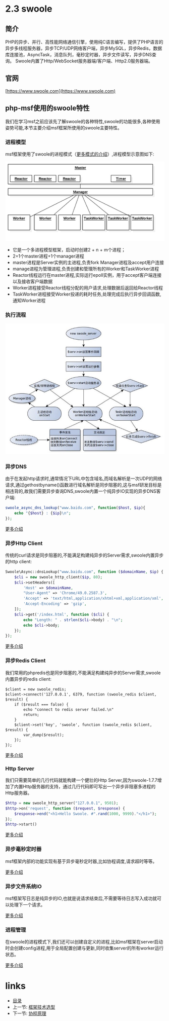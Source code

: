 # 2.3 swoole

## 简介

PHP的异步、并行、高性能网络通信引擎，使用纯C语言编写，提供了PHP语言的异步多线程服务器，异步TCP/UDP网络客户端，异步MySQL，异步Redis，数据库连接池，AsyncTask，消息队列，毫秒定时器，异步文件读写，异步DNS查询。 Swoole内置了Http/WebSocket服务器端/客户端、Http2.0服务器端。

## 官网

[https://www.swoole.com](https://www.swoole.com)

## php-msf使用的swoole特性

我们在学习msf之前应该先了解swoole的各种特性,swoole的功能很多,各种使用姿势可能,本节主要介绍msf框架所使用的swoole主要特性。

### 进程模型

msf框架使用了swoole的进程模式（[更多模式的介绍](https://wiki.swoole.com/wiki/page/353.html)）,进程模型示意图如下:

![进程模型](./images/swoole_process.png "进程模型")

- 它是一个多进程模型框架，启动时创建2 + n + m个进程；
- 2=1个master进程+1个manager进程
- master进程是Server实例的主进程,负责fork Manager进程及accept用户连接
- manage进程为管理进程,负责创建和管理所有的Worker和TaskWorker进程
- Reactor线程运行在master进程,实际运行epoll实例，用于accept客户端连接以及接收客户端数据
- Worker进程接受Reactor线程分配的用户请求,处理数据后返回给Reactor线程
- TaskWorker进程接受Worker投递的耗时任务,处理完成后执行异步回调函数,通知Worker进程

### 执行流程

![执行流程](./images/swoole执行流程.png "执行流程")

### 异步DNS

由于在发起http请求时,通常情况下URL中包含域名,而域名解析是一次UDP的网络请求,通过gethostbyname()函数进行域名解析是同步阻塞的,这与msf研发目标是相违背的,故我们需要异步查询DNS,swoole内置一个纯异步IO实现的异步DNS客户端:

```php
swoole_async_dns_lookup("www.baidu.com", function($host, $ip){
    echo "{$host} : {$ip}\n";
});
```

[更多介绍](https://wiki.swoole.com/wiki/page/186.html)

### 异步Http Client

传统的curl请求是同步阻塞的,不能满足构建纯异步的Server需求,swoole内置异步的http client:

```php
Swoole\Async::dnsLookup("www.baidu.com", function ($domainName, $ip) {
    $cli = new swoole_http_client($ip, 80);
    $cli->setHeaders([
        'Host' => $domainName,
        "User-Agent" => 'Chrome/49.0.2587.3',
        'Accept' => 'text/html,application/xhtml+xml,application/xml',
        'Accept-Encoding' => 'gzip',
    ]);
    $cli->get('/index.html', function ($cli) {
        echo "Length: " . strlen($cli->body) . "\n";
        echo $cli->body;
    });
});
```

[更多介绍](https://wiki.swoole.com/wiki/page/670.html)

### 异步Redis Client

我们常用的phpredis也是同步阻塞的,不能满足构建纯异步的Server需求,swoole内置异步的redis client:

```
$client = new swoole_redis;
$client->connect('127.0.0.1', 6379, function (swoole_redis $client, $result) {
    if ($result === false) {
        echo "connect to redis server failed.\n"
        return;
    }
    $client->set('key', 'swoole', function (swoole_redis $client, $result) {
        var_dump($result);
    });
});
```

[更多介绍](https://wiki.swoole.com/wiki/page/522.html)

### Http Server

我们只需要简单的几行代码就能构建一个健壮的Http Server,因为swoole-1.7.7增加了内置Http服务器的支持，通过几行代码即可写出一个异步非阻塞多进程的Http服务器。

```php
$http = new swoole_http_server("127.0.0.1", 9501);
$http->on('request', function ($request, $response) {
    $response->end("<h1>Hello Swoole. #".rand(1000, 9999)."</h1>");
});
$http->start()
```

[更多介绍](https://wiki.swoole.com/wiki/page/326.html)

### 异步毫秒定时器

msf框架内部的功能实现有基于异步毫秒定时器,比如协程调度,请求超时等等。

[更多介绍](https://wiki.swoole.com/wiki/page/244.html)

### 异步文件系统IO

msf框架写日志是纯异步的IO,也就是说请求结束后,不需要等待日志写入成功就可以处理下一个请求。

[更多介绍](https://wiki.swoole.com/wiki/page/183.html)

### 进程管理

在swoole的进程模式下,我们还可以创建自定义的进程,比如msf框架在server启动时会创建config进程,用于全局配置创建与更新,同时收集server的所有worker运行状态。

[更多介绍](https://wiki.swoole.com/wiki/page/p-process.html)


# links
  * [目录](<preface.md>)
  * 上一节: [框架技术选型](<02.2.md>)
  * 下一节: [协程原理](<02.4.md>)